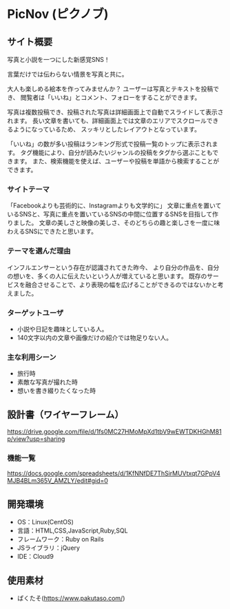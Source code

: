 # PicNov (ピクノブ)

## サイト概要
写真と小説を一つにした新感覚SNS！

言葉だけでは伝わらない情景を写真と共に。

大人も楽しめる絵本を作ってみませんか？
ユーザーは写真とテキストを投稿でき、
閲覧者は「いいね」とコメント、フォローをすることができます。

写真は複数投稿でき、投稿された写真は詳細画面上で自動でスライドして表示されます。
長い文章を書いても、詳細画面上では文章のエリアでスクロールできるようになっているため、
スッキリとしたレイアウトとなっています。

「いいね」の数が多い投稿はランキング形式で投稿一覧のトップに表示されます。
タグ機能により、自分が読みたいジャンルの投稿をタグから選ぶこともできます。
また、検索機能を使えば、ユーザーや投稿を単語から検索することができます。

### サイトテーマ
「Facebookよりも芸術的に、Instagramよりも文学的に」
文章に重点を置いているSNSと、写真に重点を置いているSNSの中間に位置するSNSを目指して作りました。
文章の美しさと映像の美しさ、そのどちらの趣と楽しさを一度に味わえるSNSにできたと思います。

### テーマを選んだ理由
インフルエンサーという存在が認識されてきた昨今、
より自分の作品を、自分の想いを、多くの人に伝えたいという人が増えていると思います。
既存のサービスを融合させることで、より表現の幅を広げることができるのではないかと考えました。

### ターゲットユーザ
- 小説や日記を趣味としている人。
- 140文字以内の文章や画像だけの紹介では物足りない人。

### 主な利用シーン
- 旅行時
- 素敵な写真が撮れた時
- 想いを書き綴りたくなった時

## 設計書（ワイヤーフレーム）
https://drive.google.com/file/d/1fs0MC27HMoMpXd1tbV9wEWTDKHGhM81p/view?usp=sharing

### 機能一覧
https://docs.google.com/spreadsheets/d/1KfNNfDE7ThSirMUVtxqt7GPpV4MJB4BLm365V_AMZLY/edit#gid=0

## 開発環境
- OS：Linux(CentOS)
- 言語：HTML,CSS,JavaScript,Ruby,SQL
- フレームワーク：Ruby on Rails
- JSライブラリ：jQuery
- IDE：Cloud9

## 使用素材
- ぱくたそ(https://www.pakutaso.com/)